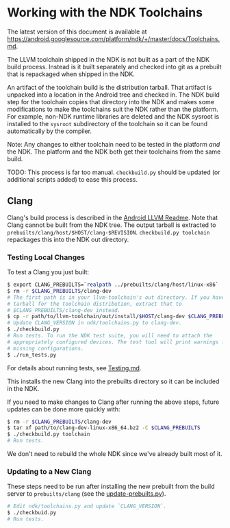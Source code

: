 # Working with the NDK Toolchains

The latest version of this document is available at
https://android.googlesource.com/platform/ndk/+/master/docs/Toolchains.md.

The LLVM toolchain shipped in the NDK is not built as a part of the NDK build
process. Instead is it built separately and checked into git as a prebuilt that
is repackaged when shipped in the NDK.

An artifact of the toolchain build is the distribution tarball. That artifact is
unpacked into a location in the Android tree and checked in. The NDK build step
for the toolchain copies that directory into the NDK and makes some
modifications to make the toolchains suit the NDK rather than the platform.
For example, non-NDK runtime libraries are deleted and the NDK sysroot is
installed to the `sysroot` subdirectory of the toolchain so it can be found
automatically by the compiler.

Note: Any changes to either toolchain need to be tested in the platform *and*
the NDK. The platform and the NDK both get their toolchains from the same build.

TODO: This process is far too manual. `checkbuild.py` should be updated (or
additional scripts added) to ease this process.

## Clang

Clang's build process is described in the [Android LLVM Readme]. Note that Clang
cannot be built from the NDK tree. The output tarball is extracted to
`prebuilts/clang/host/$HOST/clang-$REVISION`. `checkbuild.py toolchain`
repackages this into the NDK out directory.

[Android LLVM Readme]: https://android.googlesource.com/toolchain/llvm_android/+/master/README.md

### Testing Local Changes

To test a Clang you just built:

```bash
$ export CLANG_PREBUILTS=`realpath ../prebuilts/clang/host/linux-x86`
$ rm -r $CLANG_PREBUILTS/clang-dev
# The first path is in your llvm-toolchain's out directory. If you have a
# tarball for the toolchain distribution, extract that to
# $CLANG_PREBUILTS/clang-dev instead.
$ cp -r path/to/llvm-toolchain/out/install/$HOST/clang-dev $CLANG_PREBUILTS/
# Update CLANG_VERSION in ndk/toolchains.py to clang-dev.
$ ./checkbuild.py
# Run tests. To run the NDK test suite, you will need to attach the
# appropriately configured devices. The test tool will print warnings for
# missing configurations.
$ ./run_tests.py
```

For details about running tests, see [Testing.md].

[Testing.md]: Testing.md

This installs the new Clang into the prebuilts directory so it can be included
in the NDK.

If you need to make changes to Clang after running the above steps, future
updates can be done more quickly with:

```bash
$ rm -r $CLANG_PREBUILTS/clang-dev
$ tar xf path/to/clang-dev-linux-x86_64.bz2 -C $CLANG_PREBUILTS
$ ./checkbuild.py toolchain
# Run tests.
```

We don't need to rebuild the whole NDK since we've already built most of it.

### Updating to a New Clang

These steps need to be run after installing the new prebuilt from the build
server to `prebuilts/clang` (see the [update-prebuilts.py]).

[update-prebuilts.py]: https://android.googlesource.com/toolchain/llvm_android/+/master/update-prebuilts.py

```bash
# Edit ndk/toolchains.py and update `CLANG_VERSION`.
$ ./checkbuid.py
# Run tests.
```
